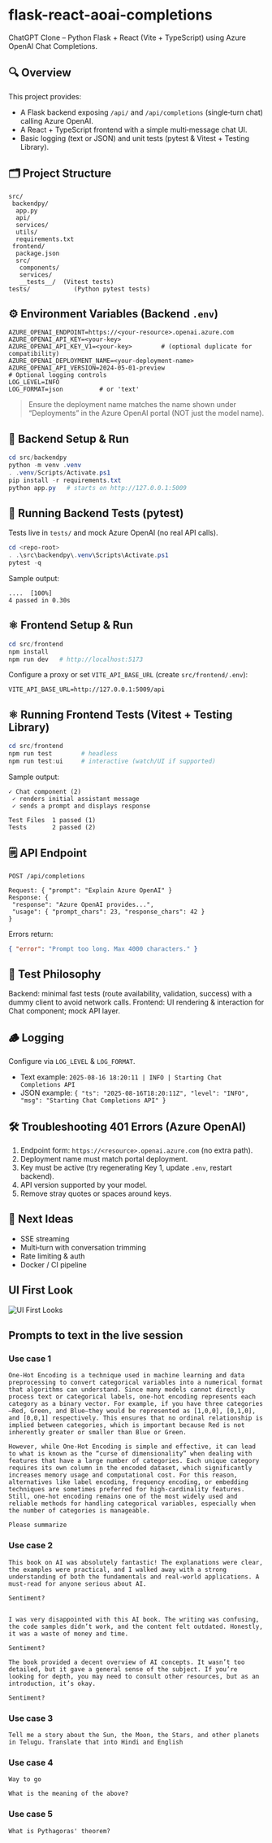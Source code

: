 # flask-react-aoai-completions

ChatGPT Clone – Python Flask + React (Vite + TypeScript) using Azure OpenAI Chat Completions.

## 🔍 Overview

This project provides:

- A Flask backend exposing `/api/` and `/api/completions` (single‑turn chat) calling Azure OpenAI.
- A React + TypeScript frontend with a simple multi‑message chat UI.
- Basic logging (text or JSON) and unit tests (pytest & Vitest + Testing Library).

## 🗂 Project Structure

```text
src/
 backendpy/
  app.py
  api/
  services/
  utils/
  requirements.txt
 frontend/
  package.json
  src/
   components/
   services/
   __tests__/  (Vitest tests)
tests/            (Python pytest tests)
```

## ⚙️ Environment Variables (Backend `.env`)

```env
AZURE_OPENAI_ENDPOINT=https://<your-resource>.openai.azure.com
AZURE_OPENAI_API_KEY=<your-key>
AZURE_OPENAI_API_KEY_V1=<your-key>        # (optional duplicate for compatibility)
AZURE_OPENAI_DEPLOYMENT_NAME=<your-deployment-name>
AZURE_OPENAI_API_VERSION=2024-05-01-preview
# Optional logging controls
LOG_LEVEL=INFO
LOG_FORMAT=json          # or 'text'
```

> Ensure the deployment name matches the name shown under “Deployments” in the Azure OpenAI portal (NOT just the model name).

## 🐍 Backend Setup & Run

```powershell
cd src/backendpy
python -m venv .venv
. .venv/Scripts/Activate.ps1
pip install -r requirements.txt
python app.py   # starts on http://127.0.0.1:5009
```

## 🐍 Running Backend Tests (pytest)

Tests live in `tests/` and mock Azure OpenAI (no real API calls).

```powershell
cd <repo-root>
. .\src\backendpy\.venv\Scripts\Activate.ps1
pytest -q
```

Sample output:

```text
....  [100%]
4 passed in 0.30s
```

## ⚛️ Frontend Setup & Run

```powershell
cd src/frontend
npm install
npm run dev   # http://localhost:5173
```

Configure a proxy or set `VITE_API_BASE_URL` (create `src/frontend/.env`):

```env
VITE_API_BASE_URL=http://127.0.0.1:5009/api
```

## ⚛️ Running Frontend Tests (Vitest + Testing Library)

```powershell
cd src/frontend
npm run test        # headless
npm run test:ui     # interactive (watch/UI if supported)
```

Sample output:

```text
✓ Chat component (2)
 ✓ renders initial assistant message
 ✓ sends a prompt and displays response

Test Files  1 passed (1)
Tests       2 passed (2)
```

## 🗒 API Endpoint

`POST /api/completions`

```jsonc
Request: { "prompt": "Explain Azure OpenAI" }
Response: {
 "response": "Azure OpenAI provides...",
 "usage": { "prompt_chars": 23, "response_chars": 42 }
}
```

Errors return:

```json
{ "error": "Prompt too long. Max 4000 characters." }
```

## 🧪 Test Philosophy

Backend: minimal fast tests (route availability, validation, success) with a dummy client to avoid network calls.
Frontend: UI rendering & interaction for Chat component; mock API layer.

## 🪵 Logging

Configure via `LOG_LEVEL` & `LOG_FORMAT`.

- Text example: `2025-08-16 18:20:11 | INFO | Starting Chat Completions API`
- JSON example: `{ "ts": "2025-08-16T18:20:11Z", "level": "INFO", "msg": "Starting Chat Completions API" }`

## 🛠 Troubleshooting 401 Errors (Azure OpenAI)

1. Endpoint form: `https://<resource>.openai.azure.com` (no extra path).
2. Deployment name must match portal deployment.
3. Key must be active (try regenerating Key 1, update `.env`, restart backend).
4. API version supported by your model.
5. Remove stray quotes or spaces around keys.

## 🚀 Next Ideas

- SSE streaming
- Multi‑turn with conversation trimming
- Rate limiting & auth
- Docker / CI pipeline

## UI First Look

![UI First Looks](./docs/images/Session2_FirstLook.PNG)

## Prompts to text in the live session

### Use case 1

```text
One-Hot Encoding is a technique used in machine learning and data preprocessing to convert categorical variables into a numerical format that algorithms can understand. Since many models cannot directly process text or categorical labels, one-hot encoding represents each category as a binary vector. For example, if you have three categories—Red, Green, and Blue—they would be represented as [1,0,0], [0,1,0], and [0,0,1] respectively. This ensures that no ordinal relationship is implied between categories, which is important because Red is not inherently greater or smaller than Blue or Green.

However, while One-Hot Encoding is simple and effective, it can lead to what is known as the “curse of dimensionality” when dealing with features that have a large number of categories. Each unique category requires its own column in the encoded dataset, which significantly increases memory usage and computational cost. For this reason, alternatives like label encoding, frequency encoding, or embedding techniques are sometimes preferred for high-cardinality features. Still, one-hot encoding remains one of the most widely used and reliable methods for handling categorical variables, especially when the number of categories is manageable.

Please summarize
```

### Use case 2

```text
This book on AI was absolutely fantastic! The explanations were clear, the examples were practical, and I walked away with a strong understanding of both the fundamentals and real-world applications. A must-read for anyone serious about AI.

Sentiment?


I was very disappointed with this AI book. The writing was confusing, the code samples didn’t work, and the content felt outdated. Honestly, it was a waste of money and time.

Sentiment?

The book provided a decent overview of AI concepts. It wasn’t too detailed, but it gave a general sense of the subject. If you’re looking for depth, you may need to consult other resources, but as an introduction, it’s okay.

Sentiment?
```

### Use case 3

```text
Tell me a story about the Sun, the Moon, the Stars, and other planets in Telugu. Translate that into Hindi and English
```

### Use case 4

```text
Way to go

What is the meaning of the above?
```

### Use case 5

```text  
What is Pythagoras' theorem?
```
